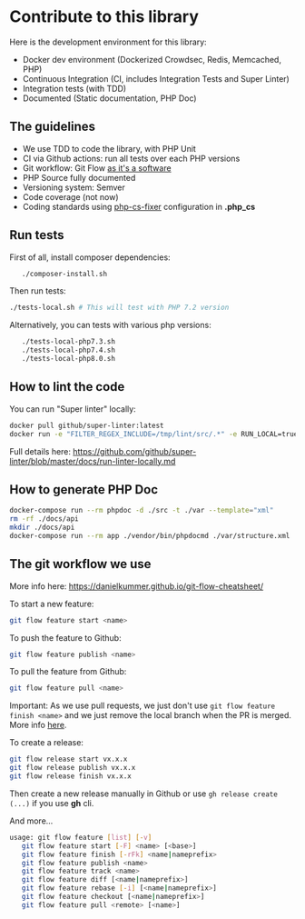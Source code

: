 # Contribute to this library

Here is the development environment for this library:

- Docker dev environment (Dockerized Crowdsec, Redis, Memcached, PHP)
- Continuous Integration (CI, includes Integration Tests and Super Linter)
- Integration tests (with TDD)
- Documented (Static documentation, PHP Doc)

## The guidelines

-  We use TDD to code the library, with PHP Unit
-  CI via Github actions: run all tests over each PHP versions
-  Git workflow: Git Flow [as it's a software](https://github.com/nvie/gitflow#creating-featurereleasehotfixsupport-branches)
-  PHP Source fully documented
-  Versioning system: Semver
-  Code coverage (not now)
-  Coding standards using [php-cs-fixer](https://cs.symfony.com/) configuration in **.php_cs**

## Run tests

First of all, install composer dependencies:

```bash
   ./composer-install.sh
```
Then run tests:
```bash
./tests-local.sh # This will test with PHP 7.2 version
```

Alternatively, you can tests with various php versions:

```bash
   ./tests-local-php7.3.sh
   ./tests-local-php7.4.sh
   ./tests-local-php8.0.sh
```
## How to lint the code

You can run "Super linter" locally:

```bash
docker pull github/super-linter:latest
docker run -e "FILTER_REGEX_INCLUDE=/tmp/lint/src/.*" -e RUN_LOCAL=true -v ${PWD}:/tmp/lint github/super-linter
```

Full details here: https://github.com/github/super-linter/blob/master/docs/run-linter-locally.md

## How to generate PHP Doc

```bash
docker-compose run --rm phpdoc -d ./src -t ./var --template="xml"
rm -rf ./docs/api
mkdir ./docs/api
docker-compose run --rm app ./vendor/bin/phpdocmd ./var/structure.xml ./docs/api
```

## The git workflow we use

More info here: https://danielkummer.github.io/git-flow-cheatsheet/

To start a new feature:

```bash
git flow feature start <name>
```

To push the feature to Github:

```bash
git flow feature publish <name>
```

To pull the feature from Github:

```bash
git flow feature pull <name>
```

Important: As we use pull requests, we just don't use `git flow feature finish <name>` and we just remove the local branch when the PR is merged. More info [here](https://stackoverflow.com/questions/55706856/proper-way-to-use-gitflow-with-pull-requests).

To create a release:

```bash
git flow release start vx.x.x
git flow release publish vx.x.x
git flow release finish vx.x.x
```

Then create a new release manually in Github or use `gh release create (...)` if you use **gh** cli.

And more...

```bash
usage: git flow feature [list] [-v]
   git flow feature start [-F] <name> [<base>]
   git flow feature finish [-rFk] <name|nameprefix>
   git flow feature publish <name>
   git flow feature track <name>
   git flow feature diff [<name|nameprefix>]
   git flow feature rebase [-i] [<name|nameprefix>]
   git flow feature checkout [<name|nameprefix>]
   git flow feature pull <remote> [<name>]
```